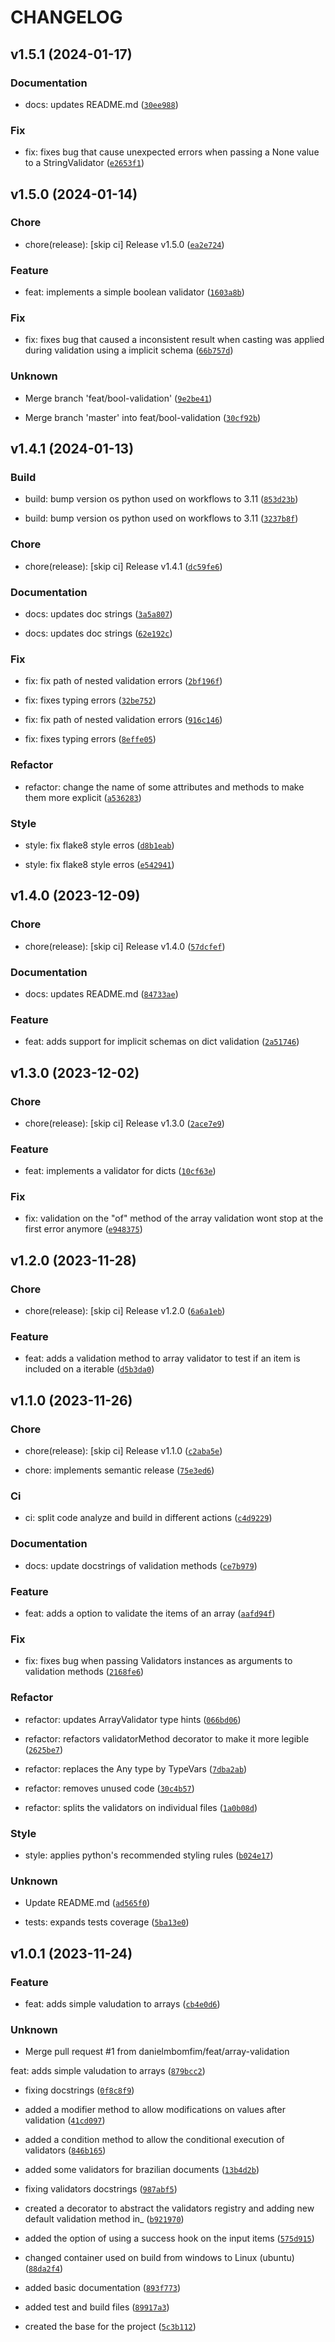 # CHANGELOG



## v1.5.1 (2024-01-17)

### Documentation

* docs: updates README.md ([`30ee988`](https://github.com/danielmbomfim/PyYep/commit/30ee9881147f7f00e4f6e94f83da7d354473f653))

### Fix

* fix: fixes bug that cause unexpected errors when passing a None value to a StringValidator ([`e2653f1`](https://github.com/danielmbomfim/PyYep/commit/e2653f1f0b801074d9e70e1a52636f0c5693e830))


## v1.5.0 (2024-01-14)

### Chore

* chore(release): [skip ci] Release v1.5.0 ([`ea2e724`](https://github.com/danielmbomfim/PyYep/commit/ea2e724af4a064aa26105d36eaccdfe2c4e43089))

### Feature

* feat: implements a simple boolean validator ([`1603a8b`](https://github.com/danielmbomfim/PyYep/commit/1603a8b2e3422d1a535f0b19e45937f784371720))

### Fix

* fix: fixes bug that caused a inconsistent result when casting was applied during validation using a implicit schema ([`66b757d`](https://github.com/danielmbomfim/PyYep/commit/66b757d16be98de640847c3063783083ed266b7f))

### Unknown

* Merge branch &#39;feat/bool-validation&#39; ([`9e2be41`](https://github.com/danielmbomfim/PyYep/commit/9e2be41adfcd468b9a068f5ce94c7ab4bf72d206))

* Merge branch &#39;master&#39; into feat/bool-validation ([`30cf92b`](https://github.com/danielmbomfim/PyYep/commit/30cf92b9ee5f9bb7f8679708df3ca99ad6469b09))


## v1.4.1 (2024-01-13)

### Build

* build: bump version os python used on workflows to 3.11 ([`853d23b`](https://github.com/danielmbomfim/PyYep/commit/853d23b95fc1954ae32738be72f0cb030ad5771e))

* build: bump version os python used on workflows to 3.11 ([`3237b8f`](https://github.com/danielmbomfim/PyYep/commit/3237b8fdf568a682b2733eb7d564dd612c067e54))

### Chore

* chore(release): [skip ci] Release v1.4.1 ([`dc59fe6`](https://github.com/danielmbomfim/PyYep/commit/dc59fe60938cda1454ca1d5e5c655e8c18469c7f))

### Documentation

* docs: updates doc strings ([`3a5a807`](https://github.com/danielmbomfim/PyYep/commit/3a5a8074b685e615dc80e90dfa8e966acc71c2fe))

* docs: updates doc strings ([`62e192c`](https://github.com/danielmbomfim/PyYep/commit/62e192c2428f82cd2c3740e94e559c87aa919d91))

### Fix

* fix: fix path of nested validation errors ([`2bf196f`](https://github.com/danielmbomfim/PyYep/commit/2bf196fdbb4be3219efe8331c8bda0c8a11c6b95))

* fix: fixes typing errors ([`32be752`](https://github.com/danielmbomfim/PyYep/commit/32be7521df2f8c1eb7bf6a0141fa4977488de0bb))

* fix: fix path of nested validation errors ([`916c146`](https://github.com/danielmbomfim/PyYep/commit/916c1461c7c526f47e973354a4123a02b0bf4aa5))

* fix: fixes typing errors ([`8effe05`](https://github.com/danielmbomfim/PyYep/commit/8effe05ceeb64b65a348a864c1cd1182a7d992b5))

### Refactor

* refactor: change the name of some attributes and methods to make them more explicit ([`a536283`](https://github.com/danielmbomfim/PyYep/commit/a53628334db0ce939127e9de5b6395be3e242068))

### Style

* style: fix flake8 style erros ([`d8b1eab`](https://github.com/danielmbomfim/PyYep/commit/d8b1eab048bd2a9d4c0dd9cc1f286c1b9f205a5e))

* style: fix flake8 style erros ([`e542941`](https://github.com/danielmbomfim/PyYep/commit/e542941bc507d1a0e3adac4aa3531470fbfb562e))


## v1.4.0 (2023-12-09)

### Chore

* chore(release): [skip ci] Release v1.4.0 ([`57dcfef`](https://github.com/danielmbomfim/PyYep/commit/57dcfefbd92e44557fdbe72146027302c251ec0c))

### Documentation

* docs: updates README.md ([`84733ae`](https://github.com/danielmbomfim/PyYep/commit/84733aeb00bc15170b9a2adda92feeabfcea2410))

### Feature

* feat: adds support for implicit schemas on dict validation ([`2a51746`](https://github.com/danielmbomfim/PyYep/commit/2a5174631da1b4c0ac87901cfcf3d7f123fd48c8))


## v1.3.0 (2023-12-02)

### Chore

* chore(release): [skip ci] Release v1.3.0 ([`2ace7e9`](https://github.com/danielmbomfim/PyYep/commit/2ace7e9c670174045e3dc41f16a8af0676303bb6))

### Feature

* feat: implements a validator for dicts ([`10cf63e`](https://github.com/danielmbomfim/PyYep/commit/10cf63e7d3794d2fba829b6173d1e93ddcd60e98))

### Fix

* fix: validation on the &#34;of&#34; method of the array validation wont stop at the first error anymore ([`e948375`](https://github.com/danielmbomfim/PyYep/commit/e948375e8c10367666ecc970c817407486457897))


## v1.2.0 (2023-11-28)

### Chore

* chore(release): [skip ci] Release v1.2.0 ([`6a6a1eb`](https://github.com/danielmbomfim/PyYep/commit/6a6a1eb8b5cd61d4f3197fe28db4d2865bafca85))

### Feature

* feat: adds a validation method to array validator to test if an item is included on a iterable ([`d5b3da0`](https://github.com/danielmbomfim/PyYep/commit/d5b3da0acfdc2fb3a5c7e14f5ccd23aa01d68ba4))


## v1.1.0 (2023-11-26)

### Chore

* chore(release): [skip ci] Release v1.1.0 ([`c2aba5e`](https://github.com/danielmbomfim/PyYep/commit/c2aba5e96c38cdfffe0fc02f0ab4b339365f5561))

* chore: implements semantic release ([`75e3ed6`](https://github.com/danielmbomfim/PyYep/commit/75e3ed697697bd71359995960dad761ea4f94c47))

### Ci

* ci: split code analyze and build in different actions ([`c4d9229`](https://github.com/danielmbomfim/PyYep/commit/c4d9229bc4efc0d82418e1bfa13a5015d274f39a))

### Documentation

* docs: update docstrings of validation methods ([`ce7b979`](https://github.com/danielmbomfim/PyYep/commit/ce7b979f03f152968b1439a75cfa2eb42bc10744))

### Feature

* feat: adds a option to validate the items of an array ([`aafd94f`](https://github.com/danielmbomfim/PyYep/commit/aafd94f007314ef492050004c6641aaf12d0d0cf))

### Fix

* fix: fixes bug when passing Validators instances as arguments to validation methods ([`2168fe6`](https://github.com/danielmbomfim/PyYep/commit/2168fe6e511d8e9f3e0f59bcc8819e96013ced2a))

### Refactor

* refactor: updates ArrayValidator type hints ([`066bd06`](https://github.com/danielmbomfim/PyYep/commit/066bd0662ae406a92b83d374e00247d031f3216e))

* refactor: refactors validatorMethod decorator to make it more legible ([`2625be7`](https://github.com/danielmbomfim/PyYep/commit/2625be7d3d6e1c00ee5b05a83a6f332d7eb36e7c))

* refactor: replaces the Any type by TypeVars ([`7dba2ab`](https://github.com/danielmbomfim/PyYep/commit/7dba2ab01b08224fa5d2140eb27fdfdb6bfa3caf))

* refactor: removes unused code ([`30c4b57`](https://github.com/danielmbomfim/PyYep/commit/30c4b5758a752e45f75a467f71c13f2d2b0272f1))

* refactor: splits the validators on individual files ([`1a0b08d`](https://github.com/danielmbomfim/PyYep/commit/1a0b08d2b532791606bf3cb1caa81934efca1cd0))

### Style

* style: applies python&#39;s recommended styling rules ([`b024e17`](https://github.com/danielmbomfim/PyYep/commit/b024e17d8b9cda2ad081050fa835ca4e9c14b1a0))

### Unknown

* Update README.md ([`ad565f0`](https://github.com/danielmbomfim/PyYep/commit/ad565f051c907a9eb8b676ea9b39c41c844e5348))

* tests: expands tests coverage ([`5ba13e0`](https://github.com/danielmbomfim/PyYep/commit/5ba13e05c3f00bcf6642e53f815fa4d2ccd86be3))


## v1.0.1 (2023-11-24)

### Feature

* feat: adds simple valudation to arrays ([`cb4e0d6`](https://github.com/danielmbomfim/PyYep/commit/cb4e0d6d47141fffe1ef7eb0497466e272120a99))

### Unknown

* Merge pull request #1 from danielmbomfim/feat/array-validation

feat: adds simple valudation to arrays ([`879bcc2`](https://github.com/danielmbomfim/PyYep/commit/879bcc2080403458090bd3a6066136743f6abb79))

* fixing docstrings ([`0f8c8f9`](https://github.com/danielmbomfim/PyYep/commit/0f8c8f9a8c1e4140d1cf2a22f8a09c4228f01c3c))

* added a modifier method to allow modifications on values after validation ([`41cd097`](https://github.com/danielmbomfim/PyYep/commit/41cd0978fb60850c3323dbce2c91a6ea8ed1718c))

* added a condition method to allow the conditional execution of validators ([`846b165`](https://github.com/danielmbomfim/PyYep/commit/846b165db2727d87479a5ce031f2858be5b70342))

* added some validators for brazilian documents ([`13b4d2b`](https://github.com/danielmbomfim/PyYep/commit/13b4d2bcff9029c70ed1251120b662d16f0221ce))

* fixing validators docstrings ([`987abf5`](https://github.com/danielmbomfim/PyYep/commit/987abf5a071bb62f0d2fc457b6f761daeb5e1a6b))

* created a decorator to abstract the validators registry and adding new default validation method in_ ([`b921970`](https://github.com/danielmbomfim/PyYep/commit/b9219708e7e09a2809180cd08562c7040e1f2ffd))

* added the option of using a success hook on the input items ([`575d915`](https://github.com/danielmbomfim/PyYep/commit/575d915415d11162e25a86d72c4feaafd7496b84))

* changed container used on build from windows to Linux (ubuntu) ([`88da2f4`](https://github.com/danielmbomfim/PyYep/commit/88da2f43a9f366f4be4076e392d1330f4d6f2c0a))

* added basic documentation ([`893f773`](https://github.com/danielmbomfim/PyYep/commit/893f77374c4d91e0dfb520ea400768a5570dbbd7))

* added test and build files ([`89917a3`](https://github.com/danielmbomfim/PyYep/commit/89917a3690d5bfb33e3e5ece923bf69ebf9b7bb0))

* created the base for the project ([`5c3b112`](https://github.com/danielmbomfim/PyYep/commit/5c3b1129f690c130f7c8cda5fe1179bc085b83ac))
